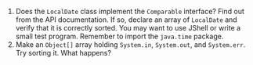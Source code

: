 1. Does the `LocalDate` class implement the `Comparable` interface? Find out from the API documentation. If so, declare an array of `LocalDate` and verify that it is correctly sorted. You may want to use JShell or write a small test program. Remember to import the `java.time` package.
2. Make an `Object[]` array holding `System.in`, `System.out`, and `System.err`. Try sorting it. What happens?


